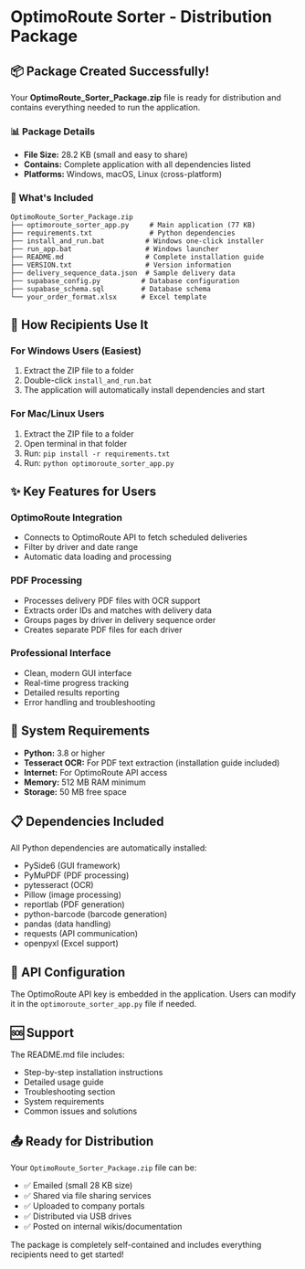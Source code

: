 # OptimoRoute Sorter - Distribution Package

## 📦 Package Created Successfully!

Your **OptimoRoute_Sorter_Package.zip** file is ready for distribution and contains everything needed to run the application.

### 📊 Package Details
- **File Size:** 28.2 KB (small and easy to share)
- **Contains:** Complete application with all dependencies listed
- **Platforms:** Windows, macOS, Linux (cross-platform)

### 📁 What's Included
```
OptimoRoute_Sorter_Package.zip
├── optimoroute_sorter_app.py     # Main application (77 KB)
├── requirements.txt              # Python dependencies
├── install_and_run.bat          # Windows one-click installer
├── run_app.bat                  # Windows launcher
├── README.md                    # Complete installation guide
├── VERSION.txt                  # Version information
├── delivery_sequence_data.json  # Sample delivery data
├── supabase_config.py          # Database configuration
├── supabase_schema.sql         # Database schema
└── your_order_format.xlsx      # Excel template
```

## 🚀 How Recipients Use It

### For Windows Users (Easiest)
1. Extract the ZIP file to a folder
2. Double-click `install_and_run.bat`
3. The application will automatically install dependencies and start

### For Mac/Linux Users
1. Extract the ZIP file to a folder
2. Open terminal in that folder
3. Run: `pip install -r requirements.txt`
4. Run: `python optimoroute_sorter_app.py`

## ✨ Key Features for Users

### OptimoRoute Integration
- Connects to OptimoRoute API to fetch scheduled deliveries
- Filter by driver and date range
- Automatic data loading and processing

### PDF Processing
- Processes delivery PDF files with OCR support
- Extracts order IDs and matches with delivery data
- Groups pages by driver in delivery sequence order
- Creates separate PDF files for each driver

### Professional Interface
- Clean, modern GUI interface
- Real-time progress tracking
- Detailed results reporting
- Error handling and troubleshooting

## 🔧 System Requirements
- **Python:** 3.8 or higher
- **Tesseract OCR:** For PDF text extraction (installation guide included)
- **Internet:** For OptimoRoute API access
- **Memory:** 512 MB RAM minimum
- **Storage:** 50 MB free space

## 📋 Dependencies Included
All Python dependencies are automatically installed:
- PySide6 (GUI framework)
- PyMuPDF (PDF processing)
- pytesseract (OCR)
- Pillow (image processing)
- reportlab (PDF generation)
- python-barcode (barcode generation)
- pandas (data handling)
- requests (API communication)
- openpyxl (Excel support)

## 📝 API Configuration
The OptimoRoute API key is embedded in the application. Users can modify it in the `optimoroute_sorter_app.py` file if needed.

## 🆘 Support
The README.md file includes:
- Step-by-step installation instructions
- Detailed usage guide
- Troubleshooting section
- System requirements
- Common issues and solutions

## 📤 Ready for Distribution
Your `OptimoRoute_Sorter_Package.zip` file can be:
- ✅ Emailed (small 28 KB size)
- ✅ Shared via file sharing services
- ✅ Uploaded to company portals
- ✅ Distributed via USB drives
- ✅ Posted on internal wikis/documentation

The package is completely self-contained and includes everything recipients need to get started! 